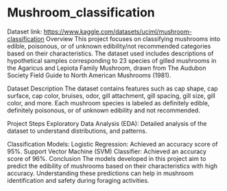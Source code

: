 # Mushroom_classification

Dataset link: https://www.kaggle.com/datasets/uciml/mushroom-classification 
Overview
This project focuses on classifying mushrooms into edible, poisonous, or of unknown edibility/not recommended categories based on their characteristics. The dataset used includes descriptions of hypothetical samples corresponding to 23 species of gilled mushrooms in the Agaricus and Lepiota Family Mushroom, drawn from The Audubon Society Field Guide to North American Mushrooms (1981).

Dataset Description
The dataset contains features such as cap shape, cap surface, cap color, bruises, odor, gill attachment, gill spacing, gill size, gill color, and more. Each mushroom species is labeled as definitely edible, definitely poisonous, or of unknown edibility and not recommended.

Project Steps
Exploratory Data Analysis (EDA): Detailed analysis of the dataset to understand distributions, and patterns.

Classification Models:
Logistic Regression: Achieved an accuracy score of 95%.
Support Vector Machine (SVM) Classifier: Achieved an accuracy score of 96%.
Conclusion
The models developed in this project aim to predict the edibility of mushrooms based on their characteristics with high accuracy. Understanding these predictions can help in mushroom identification and safety during foraging activities.
